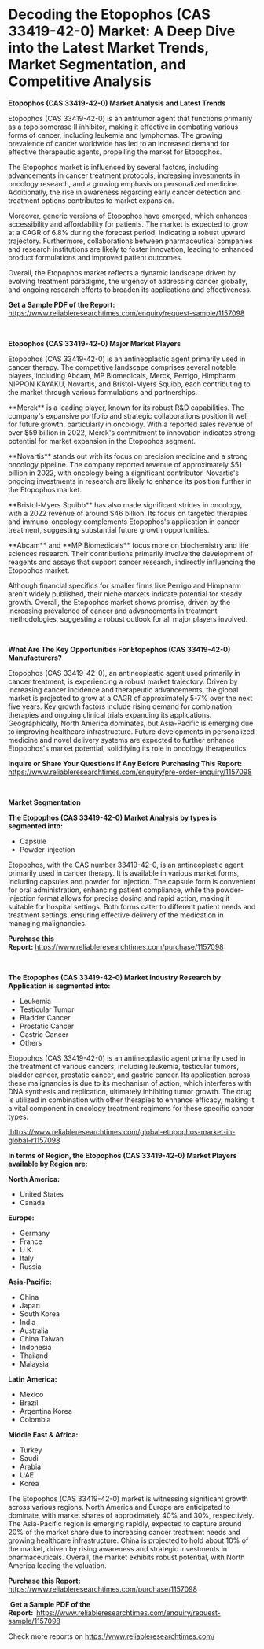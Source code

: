 <p><h1>Decoding the Etopophos (CAS 33419-42-0) Market: A Deep Dive into the Latest Market Trends, Market Segmentation, and Competitive Analysis</h1></p><p><strong>Etopophos (CAS 33419-42-0) Market Analysis and Latest Trends</strong></p>
<p><p>Etopophos (CAS 33419-42-0) is an antitumor agent that functions primarily as a topoisomerase II inhibitor, making it effective in combating various forms of cancer, including leukemia and lymphomas. The growing prevalence of cancer worldwide has led to an increased demand for effective therapeutic agents, propelling the market for Etopophos. </p><p>The Etopophos market is influenced by several factors, including advancements in cancer treatment protocols, increasing investments in oncology research, and a growing emphasis on personalized medicine. Additionally, the rise in awareness regarding early cancer detection and treatment options contributes to market expansion.</p><p>Moreover, generic versions of Etopophos have emerged, which enhances accessibility and affordability for patients. The market is expected to grow at a CAGR of 6.8% during the forecast period, indicating a robust upward trajectory. Furthermore, collaborations between pharmaceutical companies and research institutions are likely to foster innovation, leading to enhanced product formulations and improved patient outcomes.</p><p>Overall, the Etopophos market reflects a dynamic landscape driven by evolving treatment paradigms, the urgency of addressing cancer globally, and ongoing research efforts to broaden its applications and effectiveness.</p></p>
<p><strong>Get a Sample PDF of the Report:&nbsp;</strong> <a href="https://www.reliableresearchtimes.com/enquiry/request-sample/1157098?utm_campaign=2230&utm_medium=2&utm_source=Github&utm_content=ia&utm_term=09032025&utm_id=etopophos-cas-33419-42-0">https://www.reliableresearchtimes.com/enquiry/request-sample/1157098</a></p>
<p>&nbsp;</p>
<p><strong>Etopophos (CAS 33419-42-0) Major Market Players</strong></p>
<p><p>Etopophos (CAS 33419-42-0) is an antineoplastic agent primarily used in cancer therapy. The competitive landscape comprises several notable players, including Abcam, MP Biomedicals, Merck, Perrigo, Himpharm, NIPPON KAYAKU, Novartis, and Bristol-Myers Squibb, each contributing to the market through various formulations and partnerships.</p><p>**Merck** is a leading player, known for its robust R&D capabilities. The company's expansive portfolio and strategic collaborations position it well for future growth, particularly in oncology. With a reported sales revenue of over $59 billion in 2022, Merck's commitment to innovation indicates strong potential for market expansion in the Etopophos segment.</p><p>**Novartis** stands out with its focus on precision medicine and a strong oncology pipeline. The company reported revenue of approximately $51 billion in 2022, with oncology being a significant contributor. Novartis's ongoing investments in research are likely to enhance its position further in the Etopophos market.</p><p>**Bristol-Myers Squibb** has also made significant strides in oncology, with a 2022 revenue of around $46 billion. Its focus on targeted therapies and immuno-oncology complements Etopophos's application in cancer treatment, suggesting substantial future growth opportunities.</p><p>**Abcam** and **MP Biomedicals** focus more on biochemistry and life sciences research. Their contributions primarily involve the development of reagents and assays that support cancer research, indirectly influencing the Etopophos market.</p><p>Although financial specifics for smaller firms like Perrigo and Himpharm aren't widely published, their niche markets indicate potential for steady growth. Overall, the Etopophos market shows promise, driven by the increasing prevalence of cancer and advancements in treatment methodologies, suggesting a robust outlook for all major players involved.</p></p>
<p>&nbsp;</p>
<p><strong>What Are The Key Opportunities For Etopophos (CAS 33419-42-0) Manufacturers?</strong></p>
<p><p>Etopophos (CAS 33419-42-0), an antineoplastic agent used primarily in cancer treatment, is experiencing a robust market trajectory. Driven by increasing cancer incidence and therapeutic advancements, the global market is projected to grow at a CAGR of approximately 5-7% over the next five years. Key growth factors include rising demand for combination therapies and ongoing clinical trials expanding its applications. Geographically, North America dominates, but Asia-Pacific is emerging due to improving healthcare infrastructure. Future developments in personalized medicine and novel delivery systems are expected to further enhance Etopophos's market potential, solidifying its role in oncology therapeutics.</p></p>
<p><strong>Inquire or Share Your Questions If Any Before Purchasing This Report:</strong> <a href="https://www.reliableresearchtimes.com/enquiry/pre-order-enquiry/1157098?utm_campaign=2230&utm_medium=2&utm_source=Github&utm_content=ia&utm_term=09032025&utm_id=etopophos-cas-33419-42-0">https://www.reliableresearchtimes.com/enquiry/pre-order-enquiry/1157098</a></p>
<p>&nbsp;</p>
<p><strong>Market Segmentation</strong></p>
<p><strong>The Etopophos (CAS 33419-42-0) Market Analysis by types is segmented into:</strong></p>
<p><ul><li>Capsule</li><li>Powder-injection</li></ul></p>
<p><p>Etopophos, with the CAS number 33419-42-0, is an antineoplastic agent primarily used in cancer therapy. It is available in various market forms, including capsules and powder for injection. The capsule form is convenient for oral administration, enhancing patient compliance, while the powder-injection format allows for precise dosing and rapid action, making it suitable for hospital settings. Both forms cater to different patient needs and treatment settings, ensuring effective delivery of the medication in managing malignancies.</p></p>
<p><strong>Purchase this Report:&nbsp;</strong><a href="https://www.reliableresearchtimes.com/purchase/1157098?utm_campaign=2230&utm_medium=2&utm_source=Github&utm_content=ia&utm_term=09032025&utm_id=etopophos-cas-33419-42-0">https://www.reliableresearchtimes.com/purchase/1157098</a></p>
<p>&nbsp;</p>
<p><strong>The Etopophos (CAS 33419-42-0) Market Industry Research by Application is segmented into:</strong></p>
<p><ul><li>Leukemia</li><li>Testicular Tumor</li><li>Bladder Cancer</li><li>Prostatic Cancer</li><li>Gastric Cancer</li><li>Others</li></ul></p>
<p><p>Etopophos (CAS 33419-42-0) is an antineoplastic agent primarily used in the treatment of various cancers, including leukemia, testicular tumors, bladder cancer, prostatic cancer, and gastric cancer. Its application across these malignancies is due to its mechanism of action, which interferes with DNA synthesis and replication, ultimately inhibiting tumor growth. The drug is utilized in combination with other therapies to enhance efficacy, making it a vital component in oncology treatment regimens for these specific cancer types.</p></p>
<p><a href="https://www.reliableresearchtimes.com/global-etopophos-market-in-global-r1157098?utm_campaign=2230&utm_medium=2&utm_source=Github&utm_content=ia&utm_term=09032025&utm_id=etopophos-cas-33419-42-0">&nbsp;https://www.reliableresearchtimes.com/global-etopophos-market-in-global-r1157098</a></p>
<p><strong>In terms of Region, the Etopophos (CAS 33419-42-0) Market Players available by Region are:</strong></p>
<p>
    <p> <strong> North America: </strong>
        <ul>
            <li>United States</li>
            <li>Canada</li>
        </ul>
        </p> 
    <p> <strong> Europe: </strong>
        <ul>
            <li>Germany</li>
            <li>France</li>
            <li>U.K.</li>
            <li>Italy</li>
            <li>Russia</li>
        </ul>
        </p> 
    <p> <strong> Asia-Pacific: </strong>
        <ul>
            <li>China</li>
            <li>Japan</li>
            <li>South Korea</li>
            <li>India</li>
            <li>Australia</li>
            <li>China Taiwan</li>
            <li>Indonesia</li>
            <li>Thailand</li>
            <li>Malaysia</li>
        </ul>
        </p> 
    <p> <strong> Latin America: </strong>
        <ul>
            <li>Mexico</li>
            <li>Brazil</li>
            <li>Argentina Korea</li>
            <li>Colombia</li>
        </ul>
        </p> 
    <p> <strong> Middle East & Africa: </strong>
        <ul>
            <li>Turkey</li>
            <li>Saudi</li>
            <li>Arabia</li>
            <li>UAE</li>
            <li>Korea</li>
        </ul>
    </p>
    </p>
<p><p>The Etopophos (CAS 33419-42-0) market is witnessing significant growth across various regions. North America and Europe are anticipated to dominate, with market shares of approximately 40% and 30%, respectively. The Asia-Pacific region is emerging rapidly, expected to capture around 20% of the market share due to increasing cancer treatment needs and growing healthcare infrastructure. China is projected to hold about 10% of the market, driven by rising awareness and strategic investments in pharmaceuticals. Overall, the market exhibits robust potential, with North America leading the valuation.</p></p>
<p><strong>Purchase this Report: </strong><a href="https://www.reliableresearchtimes.com/purchase/1157098?utm_campaign=2230&utm_medium=2&utm_source=Github&utm_content=ia&utm_term=09032025&utm_id=etopophos-cas-33419-42-0">https://www.reliableresearchtimes.com/purchase/1157098</a></p>
<p>&nbsp;<strong>Get a Sample PDF of the Report:&nbsp;&nbsp;</strong><a href="https://www.reliableresearchtimes.com/enquiry/request-sample/1157098?utm_campaign=2230&utm_medium=2&utm_source=Github&utm_content=ia&utm_term=09032025&utm_id=etopophos-cas-33419-42-0">https://www.reliableresearchtimes.com/enquiry/request-sample/1157098</a></p>
<p><strong></strong></p>
<p>Check more reports on <a href="https://www.reliableresearchtimes.com/?utm_campaign=2230&utm_medium=2&utm_source=Github&utm_content=ia&utm_term=09032025&utm_id=etopophos-cas-33419-42-0">https://www.reliableresearchtimes.com/</a></p>